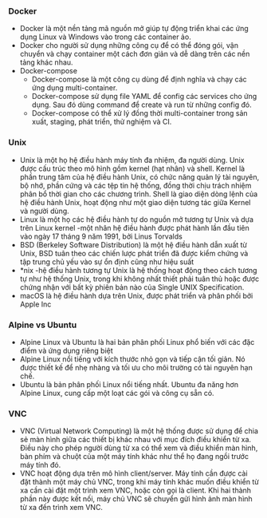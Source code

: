 ### **Docker**
- Docker là một nền tảng mã nguồn mở giúp tự động triển khai các ứng dụng Linux và Windows vào trong các container ảo.
- Docker cho người sử dụng những công cụ để có thể đóng gói, vận chuyển và chạy container một cách đơn giản và dễ dàng trên các nền tảng khác nhau.
- Docker-compose
    - Docker-compose là một công cụ dùng để định nghĩa và chạy các ứng dụng multi-container.
    - Docker-compose sử dụng file YAML để config các services cho ứng dụng. Sau đó dùng command để create và run từ những config đó.
    - Docker-compose có thể xử lý đồng thời multi-container trong sản xuất, staging, phát triển, thử nghiệm và CI.

### **Unix**
- Unix là một họ hệ điều hành máy tính đa nhiệm, đa người dùng. Unix được cấu trúc theo mô hình gồm kernel (hạt nhân) và shell. Kernel là phần trung tâm của hệ điều hành Unix, có chức năng quản lý tài nguyên, bộ nhớ, phần cứng và các tệp tin hệ thống, đồng thời chịu trách nhiệm phân bổ thời gian cho các chương trình. Shell là giao diện dòng lệnh của hệ điều hành Unix, hoạt động như một giao diện tương tác giữa Kernel và người dùng.
- Linux là một họ các hệ điều hành tự do nguồn mở tương tự Unix và dựa trên Linux kernel -một nhân hệ điều hành được phát hành lần đầu tiên vào ngày 17 tháng 9 năm 1991, bởi Linus Torvalds
- BSD (Berkeley Software Distribution) là một hệ điều hành dẫn xuất từ Unix, BSD tuân theo các chiến lược phát triển đã được kiểm chứng và tập trung chủ yếu vào sự ổn định cũng như hiệu suất
- *nix -hệ điều hành tương tự Unix là hệ thống hoạt động theo cách tương tự như hệ thống Unix, trong khi không nhất thiết phải tuân thủ hoặc được chứng nhận với bất kỳ phiên bản nào của Single UNIX Specification.
- macOS là hệ điều hành dựa trên Unix, được phát triển và phân phối bởi Apple Inc

### **Alpine vs Ubuntu**
- Alpine Linux và Ubuntu là hai bản phân phối Linux phổ biến với các đặc điểm và ứng dụng riêng biệt
- Alpine Linux nổi tiếng với kích thước nhỏ gọn và tiếp cận tối giản. Nó được thiết kế để nhẹ nhàng và tối ưu cho môi trường có tài nguyên hạn chế.
- Ubuntu là bản phân phối Linux nổi tiếng nhất. Ubuntu đa năng hơn Alpine Linux, cung cấp một loạt các gói và công cụ sẵn có.

### **VNC**
- VNC (Virtual Network Computing) là một hệ thống được sử dụng để chia sẻ màn hình giữa các thiết bị khác nhau với mục đích điều khiển từ xa. Điều này cho phép người dùng từ xa có thể xem và điều khiển màn hình, bàn phím và chuột của một máy tính khác như thể họ đang ngồi trước máy tính đó.
- VNC hoạt động dựa trên mô hình client/server. Máy tính cần được cài đặt thành một máy chủ VNC, trong khi máy tính khác muốn điều khiển từ xa cần cài đặt một trình xem VNC, hoặc còn gọi là client. Khi hai thành phần này được kết nối, máy chủ VNC sẽ chuyển gửi hình ảnh màn hình từ xa đến trình xem VNC.
